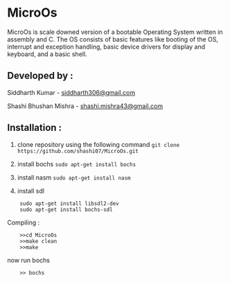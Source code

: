 
MicroOs
=======================
MicroOs is scale downed version of a bootable Operating System written in assembly and C. The OS consists
of basic features like booting of the OS, interrupt and exception handling, basic device drivers for display and
keyboard, and a basic shell.

Developed by :
------------------------
Siddharth Kumar - siddharth306@gmail.com

Shashi Bhushan Mishra - shashi.mishra43@gmail.com


Installation :
--------------------

1. clone repository using the following command
    `git clone https://github.com/shashi07/MicroOs.git`
2. install bochs
    `sudo apt-get install bochs`
3. install nasm
    `sudo apt-get install nasm`

4. install sdl 
```
    sudo apt-get install libsdl2-dev
    sudo apt-get install bochs-sdl
```

Compiling :
``` 
    >>cd MicroOs
    >>make clean
    >>make 
```
now run bochs 
```
    >> bochs 
```

